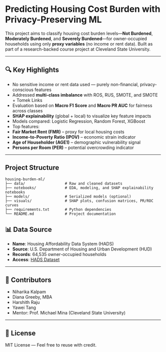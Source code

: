 #  Predicting Housing Cost Burden with Privacy-Preserving ML

This project aims to classify housing cost burden levels—**Not Burdened**, **Moderately Burdened**, and **Severely Burdened**—for owner-occupied households using only **proxy variables** (no income or rent data). Built as part of a research-backed course project at Cleveland State University.

---

## 🔍 Key Highlights

-  No sensitive income or rent data used — purely non-financial, privacy-conscious features  
-  Addressed **multi-class imbalance** with ROS, RUS, SMOTE, and SMOTE + Tomek Links  
-  Evaluation based on **Macro F1 Score** and **Macro PR AUC** for fairness across classes  
-  **SHAP explainability** (global + local) to visualize key feature impacts  
-  Models compared: Logistic Regression, Random Forest, XGBoost  
-  Top features:  
  - **Fair Market Rent (FMR)** – proxy for local housing costs  
  - **Income-to-Poverty Ratio (IPOV)** – economic strain indicator  
  - **Age of Householder (AGE1)** – demographic vulnerability signal  
  - **Persons per Room (PER)** – potential overcrowding indicator

---

##  Project Structure

```
housing-burden-ml/
├── data/                  # Raw and cleaned datasets
├── notebooks/             # EDA, modeling, and SHAP explainability notebooks
├── models/                # Serialized models (optional)
├── visuals/               # SHAP plots, confusion matrices, PR/ROC curves
├── requirements.txt       # Python dependencies
└── README.md              # Project documentation
```


## 📊 Data Source

- **Name**: Housing Affordability Data System (HADS)  
- **Source**: U.S. Department of Housing and Urban Development (HUD)  
- **Records**: 64,535 owner-occupied households  
- **Access**: [HADS Dataset](https://archives.huduser.gov/portal/datasets/hads.html)

---

## 🙌 Contributors

- Niharika Kalpam  
- Diana Greeby, MBA  
- Harshith Raju  
- Yawei Tang  
- Mentor: Prof. Michael Mina (Cleveland State University)

---

## 📄 License

MIT License — Feel free to reuse with credit.
